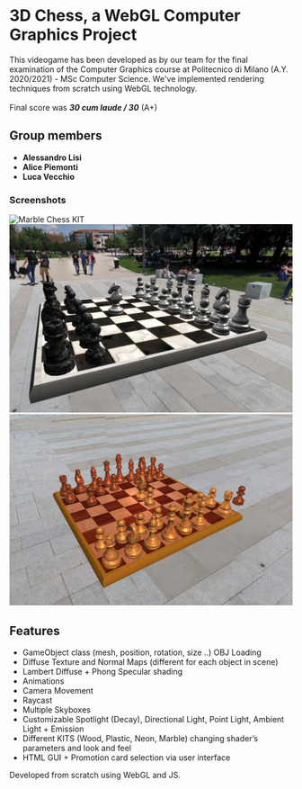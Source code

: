 # 3D Chess, a WebGL Computer Graphics Project 

This videogame has been developed as by our team for the final examination of the Computer Graphics course at Politecnico di Milano (A.Y. 2020/2021) - MSc Computer Science. We've implemented rendering techniques from scratch using WebGL technology.
<br>
<br>
Final score was ***30 cum laude / 30*** (A+)
## Group members
- **Alessandro Lisi** 
- **Alice Piemonti**  
- **Luca Vecchio**  
### Screenshots
![Marble Chess KIT](media/marble.png?raw=true)
![Plastic Chess KIT](media/basic.png?raw=true)
![Wood Chess KIT](media/wood.png?raw=true)

## Features
- GameObject class (mesh, position, rotation, size ..) OBJ Loading
- Diffuse Texture and Normal Maps (different for each object in scene)
- Lambert Diffuse + Phong Specular shading
- Animations
- Camera Movement
- Raycast
- Multiple Skyboxes
- Customizable Spotlight (Decay), Directional Light, Point Light, Ambient Light + Emission
- Different KITS (Wood, Plastic, Neon, Marble) changing shader’s parameters and look and feel
- HTML GUI + Promotion card selection via user interface

Developed from scratch using WebGL and JS.
